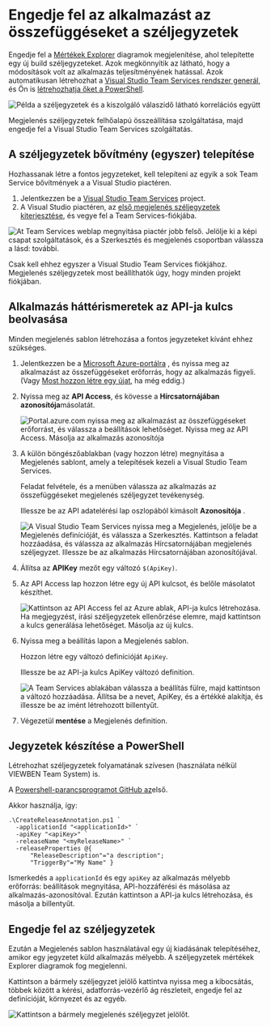 <properties
    pageTitle="Engedje fel az alkalmazás mélyebb széljegyzeteit |} Microsoft Azure"
    description="Adja hozzá a telepítés, vagy az alkalmazás az összefüggéseket a mértékek explorer diagramok jelölőkkel készíthet."
    services="application-insights"
    documentationCenter=".net"
    authors="alancameronwills"
    manager="douge"/>

<tags
    ms.service="application-insights"
    ms.workload="tbd"
    ms.tgt_pltfrm="ibiza"
    ms.devlang="na"
    ms.topic="article"
    ms.date="06/28/2016"
    ms.author="awills"/>

# <a name="release-annotations-in-application-insights"></a>Engedje fel az alkalmazást az összefüggéseket a széljegyzetek

Engedje fel a [Mértékek Explorer](app-insights-metrics-explorer.md) diagramok megjelenítése, ahol telepítette egy új build széljegyzeteket. Azok megkönnyítik az látható, hogy a módosítások volt az alkalmazás teljesítményének hatással. Azok automatikusan létrehozhat a [Visual Studio Team Services rendszer generál](https://www.visualstudio.com/en-us/get-started/build/build-your-app-vs), és Ön is [létrehozhatja őket a PowerShell](#create-annotations-from-powershell).

![Példa a széljegyzetek és a kiszolgáló válaszidő látható korrelációs együtt](./media/app-insights-annotations/00.png)

Megjelenés széljegyzetek felhőalapú összeállítása szolgáltatása, majd engedje fel a Visual Studio Team Services szolgáltatás. 

## <a name="install-the-annotations-extension-one-time"></a>A széljegyzetek bővítmény (egyszer) telepítése

Hozhassanak létre a fontos jegyzeteket, kell telepíteni az egyik a sok Team Service bővítmények a a Visual Studio piactéren.

1. Jelentkezzen be a [Visual Studio Team Services](https://www.visualstudio.com/en-us/get-started/setup/sign-up-for-visual-studio-online) project.
2. A Visual Studio piactéren, az [első megjelenés széljegyzetek kiterjesztése](https://marketplace.visualstudio.com/items/ms-appinsights.appinsightsreleaseannotations), és vegye fel a Team Services-fiókjába.

![At Team Services weblap megnyitása piactér jobb felső. Jelölje ki a képi csapat szolgáltatások, és a Szerkesztés és megjelenés csoportban válassza a lásd: további.](./media/app-insights-annotations/10.png)

Csak kell ehhez egyszer a Visual Studio Team Services fiókjához. Megjelenés széljegyzetek most beállíthatók úgy, hogy minden projekt fiókjában. 

## <a name="get-an-api-key-from-application-insights"></a>Alkalmazás háttérismeretek az API-ja kulcs beolvasása

Minden megjelenés sablon létrehozása a fontos jegyzeteket kívánt ehhez szükséges.


1. Jelentkezzen be a [Microsoft Azure-portálra](https://portal.azure.com) , és nyissa meg az alkalmazást az összefüggéseket erőforrás, hogy az alkalmazás figyeli. (Vagy [Most hozzon létre egy újat](app-insights-overview.md), ha még eddig.)
2. Nyissa meg az **API Access**, és kövesse a **Hírcsatornájában azonosítója**másolatát.

    ![Portal.azure.com nyissa meg az alkalmazást az összefüggéseket erőforrást, és válassza a beállítások lehetőséget. Nyissa meg az API Access. Másolja az alkalmazás azonosítója](./media/app-insights-annotations/20.png)

2. A külön böngészőablakban (vagy hozzon létre) megnyitása a Megjelenés sablont, amely a telepítések kezeli a Visual Studio Team Services. 

    Feladat felvétele, és a menüben válassza az alkalmazás az összefüggéseket megjelenés széljegyzet tevékenység.

    Illessze be az API adatelérési lap oszlopából kimásolt **Azonosítója** .

    ![A Visual Studio Team Services nyissa meg a Megjelenés, jelölje be a Megjelenés definícióját, és válassza a Szerkesztés. Kattintson a feladat hozzáadása, és válassza az alkalmazás Hírcsatornájában megjelenés széljegyzet. Illessze be az alkalmazás Hírcsatornájában azonosítójával.](./media/app-insights-annotations/30.png)

3. Állítsa az **APIKey** mezőt egy változó `$(ApiKey)`.

4. Az API Access lap hozzon létre egy új API kulcsot, és belőle másolatot készíthet.

    ![Kattintson az API Access fel az Azure ablak, API-ja kulcs létrehozása. Ha megjegyzést, írási széljegyzetek ellenőrzése elemre, majd kattintson a kulcs generálása lehetőséget. Másolja az új kulcs.](./media/app-insights-annotations/40.png)

4. Nyissa meg a beállítás lapon a Megjelenés sablon.

    Hozzon létre egy változó definícióját `ApiKey`.

    Illessze be az API-ja kulcs ApiKey változó definition.

    ![A Team Services ablakában válassza a beállítás fülre, majd kattintson a változó hozzáadása. Állítsa be a nevet, ApiKey, és a értékké alakítja, és illessze be az imént létrehozott billentyűt.](./media/app-insights-annotations/50.png)


5. Végezetül **mentése** a Megjelenés definition.

## <a name="create-annotations-from-powershell"></a>Jegyzetek készítése a PowerShell

Létrehozhat széljegyzetek folyamatának szívesen (használata nélkül VIEWBEN Team System) is. 

A [Powershell-parancsprogramot GitHub az](https://github.com/Microsoft/ApplicationInsights-Home/blob/master/API/CreateReleaseAnnotation.ps1)első.

Akkor használja, így:

    .\CreateReleaseAnnotation.ps1 `
      -applicationId "<applicationId>" `
      -apiKey "<apiKey>" `
      -releaseName "<myReleaseName>" `
      -releaseProperties @{
          "ReleaseDescription"="a description";
          "TriggerBy"="My Name" }

Ismerkedés a `applicationId` és egy `apiKey` az alkalmazás mélyebb erőforrás: beállítások megnyitása, API-hozzáférési és másolása az alkalmazás-azonosítóval. Ezután kattintson a API-ja kulcs létrehozása, és másolja a billentyűt. 

## <a name="release-annotations"></a>Engedje fel az széljegyzetek

Ezután a Megjelenés sablon használatával egy új kiadásának telepítéséhez, amikor egy jegyzetet küld alkalmazás mélyebb. A széljegyzetek mértékek Explorer diagramok fog megjelenni.

Kattintson a bármely széljegyzet jelölő kattintva nyissa meg a kibocsátás, többek között a kérési, adatforrás-vezérlő ág részleteit, engedje fel az definícióját, környezet és az egyéb.


![Kattintson a bármely megjelenés széljegyzet jelölőt.](./media/app-insights-annotations/60.png)
